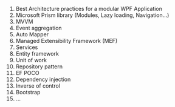 1. Best Architecture practices for a modular WPF Application
2. Microsoft Prism library (Modules, Lazy loading, Navigation...)
3. MVVM
4. Event aggregation
5. Auto Mapper
6. Managed Extensibility Framework (MEF)
7. Services
8. Entity framework
9. Unit of work
10. Repository pattern
11. EF POCO
12. Dependency injection
13. Inverse of control
14. Bootstrap
15. …
